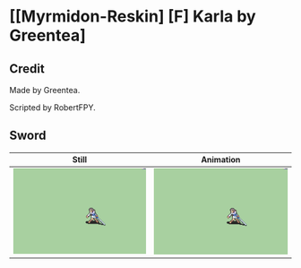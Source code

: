 # [\[Myrmidon-Reskin\] \[F\] Karla by Greentea]

## Credit

Made by Greentea.

Scripted by RobertFPY.
	
## Sword

| Still | Animation |
| :---: | :-------: |
| ![Sword still](./Sword_000.png) | ![Sword animation](./Sword.gif) |
